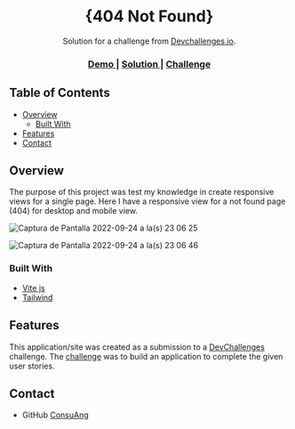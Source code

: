 <!-- Please update value in the {}  -->

<h1 align="center">{404 Not Found}</h1>

<div align="center">
   Solution for a challenge from  <a href="http://devchallenges.io" target="_blank">Devchallenges.io</a>.
</div>

<div align="center">
  <h3>
    <a href="https://{your-demo-link.your-domain}">
      Demo
    </a>
    <span> | </span>
    <a href="https://{404-not-found-devchallenges-consuang.netlify.app}">
      Solution
    </a>
    <span> | </span>
    <a href="https://devchallenges.io/challenges/wBunSb7FPrIepJZAg0sY">
      Challenge
    </a>
  </h3>
</div>

<!-- TABLE OF CONTENTS -->

## Table of Contents

- [Overview](#overview)
  - [Built With](#built-with)
- [Features](#features)
- [Contact](#contact)
<!-- - [Acknowledgements](#acknowledgements)-->

<!-- OVERVIEW -->

## Overview

<!--![screenshot](https://user-images.githubusercontent.com/16707738/92399059-5716eb00-f132-11ea-8b14-bcacdc8ec97b.png) -->

<!--Introduce your projects by taking a screenshot or a gif. Try to tell visitors a story about your project by answering:

- Where can I see your demo?
- What was your experience?
- What have you learned/improved?
- Your wisdom? :) -->

The purpose of this project was test my knowledge in create responsive views for a single page. Here I have a responsive view for a not found page (404) for desktop and mobile view.

![Captura de Pantalla 2022-09-24 a la(s) 23 06 25](https://user-images.githubusercontent.com/102331665/192125169-957f225e-04d8-4d06-9a36-46ace9a6236e.png)

![Captura de Pantalla 2022-09-24 a la(s) 23 06 46](https://user-images.githubusercontent.com/102331665/192125175-5f37bd2e-9b5a-437d-850b-862a3b12a038.png)


### Built With

<!-- This section should list any major frameworks that you built your project using. Here are a few examples.-->

- [Vite js](https://vitejs.dev/)
- [Tailwind](https://tailwindcss.com/)

## Features

<!-- List the features of your application or follow the template. Don't share the figma file here :) -->

This application/site was created as a submission to a [DevChallenges](https://devchallenges.io/challenges) challenge. The [challenge](https://devchallenges.io/challenges/wBunSb7FPrIepJZAg0sY) was to build an application to complete the given user stories.


<!--## Acknowledgements -->

<!-- This section should list any articles or add-ons/plugins that helps you to complete the project. This is optional but it will help you in the future. For exmpale -->

<!--
- [Steps to replicate a design with only HTML and CSS](https://devchallenges-blogs.web.app/how-to-replicate-design/)
- [Node.js](https://nodejs.org/)
- [Marked - a markdown parser](https://github.com/chjj/marked) -->

## Contact

- GitHub [ConsuAng](https://{https://github.com/ConsuAng})
